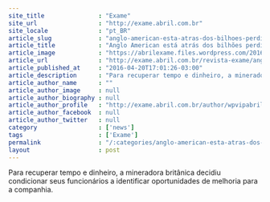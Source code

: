 ```yaml
---
site_title               : "Exame"
site_url                 : "http://exame.abril.com.br"
site_locale              : "pt_BR"
article_slug             : "anglo-american-esta-atras-dos-bilhoes-perdidos"
article_title            : "Anglo American está atrás dos bilhões perdidos"
article_image            : "https://abrilexame.files.wordpress.com/2016/09/size_960_16_9_comofazer2.jpg?quality=70&strip=all&w=960"
article_url              : "http://exame.abril.com.br/revista-exame/anglo-american-esta-atras-dos-bilhoes-perdidos/"
article_published_at     : "2016-04-20T17:01:26-03:00"
article_description      : "Para recuperar tempo e dinheiro, a mineradora britânica decidiu condicionar seus funcionários a identificar oportunidades de melhoria para a companhia."
article_author_name      : ""
article_author_image     : null
article_author_biography : null
article_author_profile   : "http://exame.abril.com.br/author/wpvipabril/"
article_author_facebook  : null
article_author_twitter   : null
category                 : ['news']
tags                     : ['Exame']
permalink                : "/:categories/anglo-american-esta-atras-dos-bilhoes-perdidos/"
layout                   : post
---
```


Para recuperar tempo e dinheiro, a mineradora britânica decidiu condicionar seus funcionários a identificar oportunidades de melhoria para a companhia.
